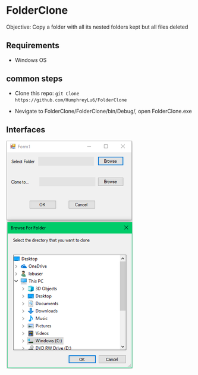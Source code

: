 # FolderClone

Objective: Copy a folder with all its nested folders kept but all files deleted

## Requirements

* Windows OS

## common steps

* Clone this repo: `git Clone https://github.com/HumphreyLu6/FolderClone`

* Nevigate to FolderClone/FolderClone/bin/Debug/, open FolderClone.exe

## Interfaces
![](Images/ScreenShot1.PNG)

